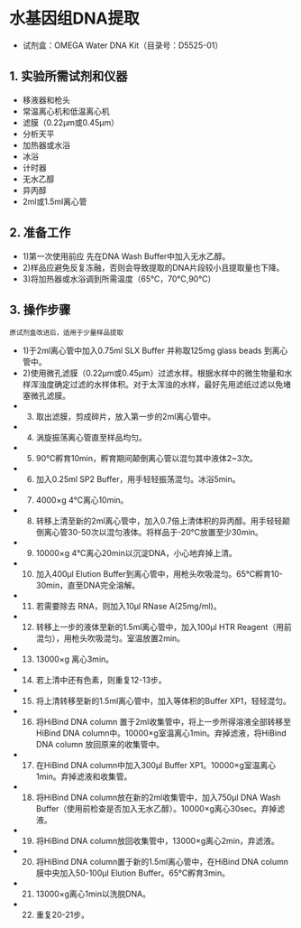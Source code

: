 # 水基因组DNA提取
- 试剂盒：OMEGA Water DNA Kit（目录号：D5525-01）
## 1.	实验所需试剂和仪器
- 移液器和枪头
- 常温离心机和低温离心机
- 滤膜（0.22μm或0.45μm）
- 分析天平
- 加热器或水浴
- 冰浴
- 计时器
- 无水乙醇
- 异丙醇
- 2ml或1.5ml离心管
## 2.	准备工作
- 1)第一次使用前应 先在DNA Wash Buffer中加入无水乙醇。
- 2)样品应避免反复冻融，否则会导致提取的DNA片段较小且提取量也下降。
- 3)将加热器或水浴调到所需温度（65℃，70℃,90℃）
## 3.	操作步骤  
``原试剂盒改进后，适用于少量样品提取 ``
- 1)于2ml离心管中加入0.75ml SLX Buffer 并称取125mg glass beads 到离心管中。
- 2)使用微孔滤膜（0.22μm或0.45μm）过滤水样。根据水样中的微生物量和水样浑浊度确定过滤的水样体积。对于太浑浊的水样，最好先用滤纸过滤以免堵塞微孔滤膜。
- 3)	取出滤膜，剪成碎片，放入第一步的2ml离心管中。
- 4)	涡旋振荡离心管直至样品均匀。
- 5)	90℃孵育10min，孵育期间颠倒离心管以混匀其中液体2~3次。
- 6)	加入0.25ml SP2 Buffer，用手轻轻振荡混匀。冰浴5min。
- 7)	4000×g 4℃离心10min。
- 8)	转移上清至新的2ml离心管中，加入0.7倍上清体积的异丙醇。用手轻轻颠倒离心管30-50次以混匀液体。将样品于-20℃放置至少30min。
- 9)	10000×g 4℃离心20min以沉淀DNA，小心地弃掉上清。
- 10)	加入400μl Elution Buffer到离心管中，用枪头吹吸混匀。65℃孵育10-30min，直至DNA完全溶解。
- 11)	若需要除去 RNA，则加入10μl RNase A(25mg/ml)。
- 12)	转移上一步的液体至新的1.5ml离心管中，加入100μl HTR Reagent（用前混匀），用枪头吹吸混匀。室温放置2min。
- 13)	13000×g 离心3min。
- 14)	若上清中还有色素，则重复12-13步。
- 15)	将上清转移至新的1.5ml离心管中，加入等体积的Buffer XP1，轻轻混匀。
- 16)	将HiBind DNA column 置于2ml收集管中，将上一步所得溶液全部转移至HiBind DNA column中。10000×g室温离心1min。弃掉滤液，将HiBind DNA column 放回原来的收集管中。
- 17)	在HiBind DNA column中加入300μl Buffer XP1。10000×g室温离心1min。弃掉滤液和收集管。
- 18)	将HiBind DNA column放在新的2ml收集管中，加入750μl DNA Wash Buffer（使用前检查是否加入无水乙醇）。10000×g离心30sec。弃掉滤液。
- 19)	将HiBind DNA column放回收集管中，13000×g离心2min，弃滤液。
- 20)	将HiBind DNA column置于新的1.5ml离心管中，在HiBind DNA column膜中央加入50-100μl Elution Buffer。65℃孵育3min。
- 21)	13000×g离心1min以洗脱DNA。
- 22)	重复20-21步。
